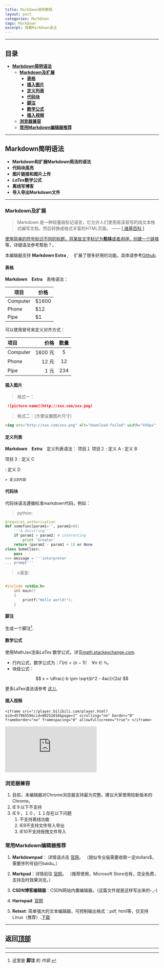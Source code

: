```yaml
---
title: MarkDown简明教程
layout: post
categories: MarkDown
tags: MarkDown
excerpt: 简要MarkDown语法
---
```

---------

## 目录 <span id="home">

* **[Markdown简明语法](#1)**
	* **[Markdown及扩展](#1.1)**
		* **[表格](#1.1.1)**
		* **[插入图片](#1.1.2)**
		* **[定义列表](#1.1.3)**
		* **[代码块](#1.1.4)**
		* **[脚注](#1.1.5)**
		* **[数学公式](#1.1.6)**
		* **[插入视频](#1.1.7)**
	* **[浏览器兼容](#1.2)**
	* **[常用Markdown编辑器推荐](#1.3)**

---------

## Markdown简明语法<span id="1">

- **Markdown和扩展Markdown简洁的语法**
- **代码块高亮**
- **图片链接和图片上传**
- ***LaTex*数学公式**
- **离线写博客**
- **导入导出Markdown文件**

-------------------

### Markdown及扩展 <span id="1.1">

> Markdown 是一种轻量级标记语言，它允许人们使用易读易写的纯文本格式编写文档，然后转换成格式丰富的HTML页面。    —— <a href="https://zh.wikipedia.org/wiki/Markdown" target="_blank"> [ 维基百科 ]

使用简单的符号标识不同的标题，将某些文字标记为**粗体**或者*斜体*，创建一个[链接](http://www.csdn.net)等，详细语法参考帮助？。

本编辑器支持 **Markdown Extra** , 　扩展了很多好用的功能。具体请参考[Github][2].  

#### 表格 <span id="1.1.1">

**Markdown　Extra**　表格语法：

项目     | 价格
-------- | ---
Computer | $1600
Phone    | $12
Pipe     | $1

可以使用冒号来定义对齐方式：

| 项目      |    价格 | 数量  |
| :-------- | --------:| :--: |
| Computer  | 1600 元 |  5   |
| Phone     |   12 元 |  12  |
| Pipe      |    1 元 | 234  |

#### 插入图片 <span id="1.1.2">
 >格式一：
 
``` MarkDown
 ![picture-name](http://xxx.com/xxx.png)
```

>格式二：(方便设置图片尺寸)

``` html
<img src="http://xxx.com/xxx.png" alt="download-failed" width="XXXpx"  height="XXXpx">
```

#### 定义列表 <span id="1.1.3">

**Markdown　Extra**　定义列表语法：
项目１
项目２
:   定义 A
:   定义 B

项目３
:   定义 C

:   定义 D

	> 定义D内容

#### 代码块 <span id="1.1.4">
代码块语法遵循标准markdown代码，例如：
>python:

``` python
@requires_authorization
def somefunc(param1='', param2=0):
    '''A docstring'''
    if param1 > param2: # interesting
        print 'Greater'
    return (param2 - param1 + 1) or None
class SomeClass:
    pass
>>> message = '''interpreter
... prompt'''
```

>c语言:

``` c

#include <stdio.h>
	int main()
	{
		printf("Hello world!");
	}

```

#### 脚注  <span id="1.1.5">

生成一个脚注[^footnote].
  [^footnote]: 这里是 **脚注** 的 *内容*.
  

#### 数学公式  <span id="1.1.6">
使用MathJax渲染*LaTex* 数学公式，详见[math.stackexchange.com][1].

 - 行内公式，数学公式为：$\Gamma(n) = (n-1)!\quad\forall n\in\mathbb N$。
 - 块级公式：

$$	x = \dfrac{-b \pm \sqrt{b^2 - 4ac}}{2a} $$

更多LaTex语法请参考 [这儿][3].

#### 插入视频  <span id="1.1.7">
```
<iframe src="//player.bilibili.com/player.html?aid=45796559&cid=80252016&page=1" scrolling="no" border="0" frameborder="no" framespacing="0" allowfullscreen="true"> </iframe>
```
<iframe src="https://www.bilibili.com/video/av45796559/" scrolling="no" frameborder="no" framespacing="0" allowfullscreen="true"> </iframe>

### 浏览器兼容 <span id="1.2">

 1. 目前，本编辑器对Chrome浏览器支持最为完整。建议大家使用较新版本的Chrome。
 3. IE９以下不支持
 4. IE９，１０，１１存在以下问题
    1. 不支持离线功能
    2. IE9不支持文件导入导出
    3. IE10不支持拖拽文件导入

### 常用Markdown编辑器推荐 <span id="1.3">

1. **Markdownpad**： 详情请点击 [官网](http://markdownpad.com/)。
（貌似专业版需要收取一定dollars$，需要序列号自行baidu。）
2.  **Markpad**：详情前往 [官网](http://markpad.fluid.impa.br/)。
（推荐使用，Microsoft Store也有，完全免费，支持及时效果浏览。）
3. **CSDN博客编辑器**：CSDN网站内置编辑器。（这篇文件就是这样写出来的-_-)

4. **Harropad**: [官网](http://pad.haroopress.com/user.html)

5. **Retext**: 简单强大的文本编辑器，可控制输出格式：pdf, html等，仅支持Linux（推荐）.[下载](https://github.com/retext-project/retext)

------

## **返回[顶部](#home)**

---------

[1]: http://math.stackexchange.com/
[2]: https://github.com/jmcmanus/pagedown-extra "Pagedown Extra"
[3]: http://meta.math.stackexchange.com/questions/5020/mathjax-basic-tutorial-and-quick-reference
[4]: http://bramp.github.io/js-sequence-diagrams/
[5]: http://adrai.github.io/flowchart.js/
[6]: https://github.com/benweet/stackedit